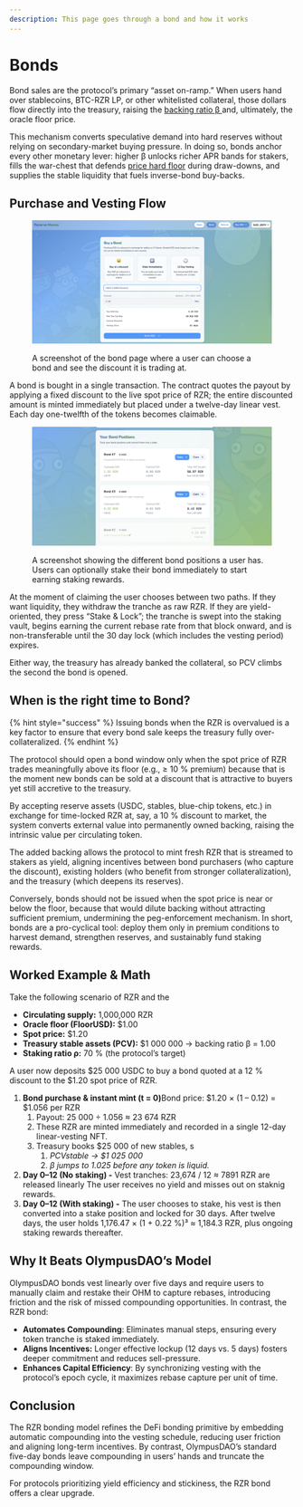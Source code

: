 ```yaml
---
description: This page goes through a bond and how it works
---
```


# Bonds

Bond sales are the protocol’s primary “asset on-ramp.” When users hand over stablecoins, BTC-RZR LP, or other whitelisted collateral, those dollars flow directly into the treasury, raising the [backing ratio β ](yield-mechanics/backing-ratio-v.md)and, ultimately, the oracle floor price.

This mechanism converts speculative demand into hard reserves without relying on secondary-market buying pressure. In doing so, bonds anchor every other monetary lever: higher β unlocks richer APR bands for stakers, fills the war-chest that defends [price hard floor](yield-mechanics/price-hard-floor.md) during draw-downs, and supplies the stable liquidity that fuels inverse-bond buy-backs.

## Purchase and Vesting Flow

<figure><img src="../.gitbook/assets/image (6).png" alt=""><figcaption><p>A screenshot of the bond page where a user can choose a bond and see the discount it is trading at.</p></figcaption></figure>

A bond is bought in a single transaction. The contract quotes the payout by applying a fixed discount to the live spot price of RZR; the entire discounted amount is minted immediately but placed under a twelve-day linear vest. Each day one-twelfth of the tokens becomes claimable.

<figure><img src="../.gitbook/assets/image.png" alt=""><figcaption><p>A screenshot showing the different bond positions a user has. Users can optionally stake their bond immediately to start earning staking rewards.</p></figcaption></figure>

At the moment of claiming the user chooses between two paths. If they want liquidity, they withdraw the tranche as raw RZR. If they are yield-oriented, they press “Stake & Lock”; the tranche is swept into the staking vault, begins earning the current rebase rate from that block onward, and is non-transferable until the 30 day lock (which includes the vesting period) expires.&#x20;

Either way, the treasury has already banked the collateral, so PCV climbs the second the bond is opened.

## When is the right time to Bond?

{% hint style="success" %}
Issuing bonds when the RZR is overvalued is a key factor to ensure that every bond sale keeps the treasury fully over-collateralized.
{% endhint %}

The protocol should open a bond window only when the spot price of RZR trades meaningfully above its floor (e.g., ≥ 10 % premium) because that is the moment new bonds can be sold at a discount that is attractive to buyers yet still accretive to the treasury.&#x20;

By accepting reserve assets (USDC, stables, blue-chip tokens, etc.) in exchange for time-locked RZR at, say, a 10 % discount to market, the system converts external value into permanently owned backing, raising the intrinsic value per circulating token.&#x20;

The added backing allows the protocol to mint fresh RZR that is streamed to stakers as yield, aligning incentives between bond purchasers (who capture the discount), existing holders (who benefit from stronger collateralization), and the treasury (which deepens its reserves).&#x20;

Conversely, bonds should not be issued when the spot price is near or below the floor, because that would dilute backing without attracting sufficient premium, undermining the peg-enforcement mechanism. In short, bonds are a pro-cyclical tool: deploy them only in premium conditions to harvest demand, strengthen reserves, and sustainably fund staking rewards.

## Worked Example & Math

Take the following scenario of RZR and the

* **Circulating supply:** 1,000,000 RZR
* **Oracle floor (FloorUSD):** $1.00
* **Spot price:** $1.20
* **Treasury stable assets (PCV):** $1 000 000 → backing ratio β = 1.00
* **Staking ratio ρ:** 70 % (the protocol’s target)

A user now deposits $25 000 USDC to buy a bond quoted at a 12 % discount to the $1.20 spot price of RZR.

1. **Bond purchase & instant mint (t = 0)**&#x42;ond price: $1.20 × (1 – 0.12) = $1.056 per RZR
   1. Payout: 25 000 ÷ 1.056 ≈ 23 674 RZR
   2. These RZR are minted immediately and recorded in a single 12-day linear-vesting NFT.
   3. Treasury books $25 000 of new stables, s
      1. _PCVstable → $1 025 000_
      2. _β jumps to 1.025 before any token is liquid._
2. **Day 0–12 (No staking) -** Vest tranches: 23,674 / 12 ≈ 7891 RZR are released linearly The user receives no yield and misses out on staknig rewards.
3. **Day 0–12 (With staking) -** The user chooses to stake, his vest is then converted into a stake position and locked for 30 days. After twelve days, the user holds 1,176.47 × (1 + 0.22 %)³ ≈ 1,184.3 RZR, plus ongoing staking rewards thereafter.

## Why It Beats OlympusDAO’s Model

OlympusDAO bonds vest linearly over five days and require users to manually claim and restake their OHM to capture rebases, introducing friction and the risk of missed compounding opportunities. In contrast, the RZR bond:

* **Automates Compounding**: Eliminates manual steps, ensuring every token tranche is staked immediately.
* **Aligns Incentives:** Longer effective lockup (12 days vs. 5 days) fosters deeper commitment and reduces sell-pressure.
* **Enhances Capital Efficiency**: By synchronizing vesting with the protocol’s epoch cycle, it maximizes rebase capture per unit of time.

## Conclusion

The RZR bonding model refines the DeFi bonding primitive by embedding automatic compounding into the vesting schedule, reducing user friction and aligning long-term incentives. By contrast, OlympusDAO’s standard five-day bonds leave compounding in users’ hands and truncate the compounding window.

For protocols prioritizing yield efficiency and stickiness, the RZR bond offers a clear upgrade.
